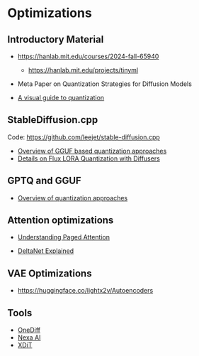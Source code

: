 # Optimizations

## Introductory Material
- https://hanlab.mit.edu/courses/2024-fall-65940
	- https://hanlab.mit.edu/projects/tinyml
- Meta Paper on Quantization Strategies for Diffusion Models

- [A visual guide to quantization](https://substack.com/inbox/post/145531349)


## StableDiffusion.cpp

Code: https://github.com/leejet/stable-diffusion.cpp

- [Overview of GGUF based quantization approaches](https://www.reddit.com/r/LocalLLaMA/comments/1ba55rj/overview_of_gguf_quantization_methods/)
- [Details on Flux LORA Quantization with Diffusers](https://github.com/huggingface/diffusers/tree/main/examples/research_projects/flux_lora_quantization)


## GPTQ and GGUF
- [Overview of quantization approaches](https://substack.com/inbox/post/145531349)


## Attention optimizations

- [Understanding Paged Attention](https://hamzaelshafie.bearblog.dev/paged-attention-from-first-principles-a-view-inside-vllm/)

- [DeltaNet Explained](https://sustcsonglin.github.io/blog/2024/deltanet-1/)

## VAE Optimizations

- https://huggingface.co/lightx2v/Autoencoders


## Tools
- [OneDiff](https://github.com/siliconflow/onediff)
- [Nexa AI](https://github.com/NexaAI/nexa-sdk)
- [XDiT](https://github.com/xdit-project/xDiT)



